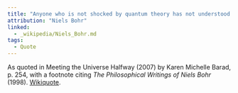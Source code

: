 ```yaml
---
title: "Anyone who is not shocked by quantum theory has not understood it."
attribution: "Niels Bohr"
linked:
  - _wikipedia/Niels_Bohr.md
tags:
  - Quote
---
```

As quoted in Meeting the Universe Halfway (2007) by Karen Michelle Barad, p. 254, with a footnote citing *The Philosophical Writings of Niels Bohr* (1998). [Wikiquote](https://en.wikiquote.org/wiki/Niels_Bohr).

